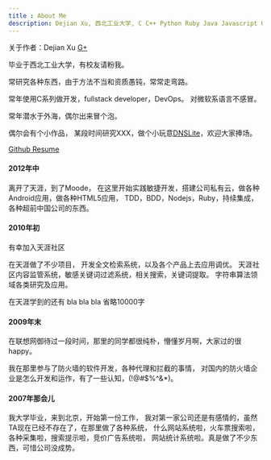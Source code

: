 ```yaml
---
title : About Me
description: Dejian Xu, 西北工业大学, C C++ Python Ruby Java Javascript Coffeescript, bla bla bla
---
```


关于作者：Dejian Xu [G+](https://plus.google.com/116305544434538996428?rel=author)

毕业于西北工业大学，有校友请粉我。

常研究各种东西，由于方法不当和资质愚钝，常常走弯路。

常年使用C系列做开发，fullstack developer，DevOps。
对微软系语言不感冒。

常年潜水于外海，偶尔出来冒个泡。

偶尔会有个小作品，
某段时间研究XXX，做个小玩意[DNSLite](https://play.google.com/store/apps/details?id=me.xu.DNSLite)，欢迎大家捧场。

[Github Resume](http://resume.github.io/?xudejian)

#### 2012年中

离开了天涯，到了Moode，
在这里开始实践敏捷开发，搭建公司私有云，做各种Android应用，做各种HTML5应用，
TDD，BDD，Nodejs，Ruby，持续集成，各种超前中国公司的东西。

#### 2010年初

有幸加入天涯社区

在天涯做了不少项目，
开发全文检索系统，以及各个产品上去应用调优。
天涯社区内容监管系统，敏感关键词过滤系统，相关搜索，关键词提取。
字符串算法领域各类研究及应用。

在天涯学到的还有 bla bla bla 省略10000字

#### 2009年末

在联想网御待过一段时间，那里的同学都很纯朴，懵懂岁月啊，大家过的很happy。

我在那里参与了防火墙的软件开发，各种代理和拦截的事情，
对国内的防火墙企业是怎么开发和运作，有了一些认知，(!@#$%^&*)。

#### 2007年那会儿

我大学毕业，来到北京，开始第一份工作，
我对第一家公司还是有感情的，虽然TA现在已经不存在了，在那里做了各种系统，
什么网站系统啦，火车票搜索啦，各种采集啦，搜索提示啦，竞价广告系统啦，
网站统计系统啦。真是做了不少东西，可惜公司没成势。
